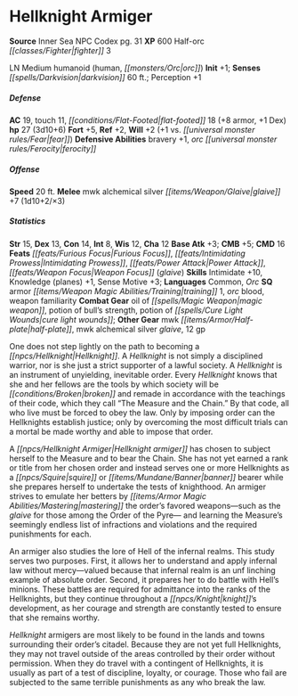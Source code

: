 ﻿---
cssclass: [monsters]
title1: Hellknight Armiger
title2: Hellknight Armiger
CR: 2
sources:
- name: Inner Sea NPC Codex
  page: 31
  link: http://paizo.com/products/btpy92lj?Pathfinder-Campaign-Setting-Inner-Sea-NPC-Codex
XP: 600
race: Half-orc
classes:
- fighter 3
alignment: LN
size: Medium
type: humanoid
subtypes:
- human
- orc
initiative:
  bonus: 1
senses:
  darkvision: 60
AC:
  AC: 19
  touch: 11
  flat_footed: 18
  components:
    armor: 8
    dex: 1
HP:
  HP: 27
  long: 3d10+6
saves:
  fort: 5
  ref: 2
  will: 2
  will_other: +1 vs. fear
defensive_abilities:
- bravery +1
- orc ferocity
speeds:
  base: 20
attacks:
  melee:
  - - text: mwk alchemical silver glaive +7 (1d10+2/×3)
      entries:
      - - damage: 1d10+2
          crit_multiplier: 3
      attack: mwk alchemical silver glaive
      bonus:
      - 7
ability_scores:
  STR: 15
  DEX: 13
  CON: 14
  INT: 8
  WIS: 12
  CHA: 12
BAB: 3
CMB: 5
CMD: 16
feats:
- superscripts:
  - APG
  name: Furious Focus
- name: Intimidating Prowess
- name: Power Attack
- name: Weapon Focus (glaive)
skills:
  Intimidate: 10
  Knowledge (planes): 1
  Sense Motive: 3
  Perception: 1
languages:
- Common
- Orc
special_qualities:
- armor training 1
- orc blood
- weapon familiarity
gear:
  combat:
  - oil of magic weapon
  - potion of bull's strength
  - potion of cure light wounds
  other:
  - mwk half-plate
  - mwk alchemical silver glaive
  - 12 gp
desc_long: |-
  One does not step lightly on the path to becoming a Hellknight. A Hellknight is not simply a disciplined warrior, nor is she just a strict supporter of a lawful society. A Hellknight is an instrument of unyielding, inevitable order. Every Hellknight knows that she and her fellows are the tools by which society will be broken and remade in accordance with the teachings of their code, which they call “The Measure and the Chain.” By that code, all who live must be forced to obey the law. Only by imposing order can the Hellknights establish justice; only by overcoming the most difficult trials can a mortal be made worthy and able to impose that order.

  A Hellknight armiger has chosen to subject herself to the Measure and to bear the Chain. She has not yet earned a rank or title from her chosen order and instead serves one or more Hellknights as a squire or banner bearer while she prepares herself to undertake the tests of knighthood. An armiger strives to emulate her betters by mastering the order's favored weapons-such as the glaive for those among the Order of the Pyre- and learning the Measure's seemingly endless list of infractions and violations and the required punishments for each.

  An armiger also studies the lore of Hell of the infernal realms. This study serves two purposes. First, it allows her to understand and apply infernal law without mercy-valued because that infernal realm is an unf linching example of absolute order. Second, it prepares her to do battle with Hell's minions. These battles are required for admittance into the ranks of the Hellknights, but they continue throughout a knight's development, as her courage and strength are constantly tested to ensure that she remains worthy.

  Hellknight armigers are most likely to be found in the lands and towns surrounding their order's citadel. Because they are not yet full Hellknights, they may not travel outside of the areas controlled by their order without permission. When they do travel with a contingent of Hellknights, it is usually as part of a test of discipline, loyalty, or courage. Those who fail are subjected to the same terrible punishments as any who break the law.

---

# Hellknight Armiger

**Source** Inner Sea NPC Codex pg. 31
**XP** 600
Half-orc _[[classes/Fighter|fighter]]_ 3

LN Medium humanoid (human, _[[monsters/Orc|orc]]_)
**Init** +1; **Senses** _[[spells/Darkvision|darkvision]]_ 60 ft.; Perception +1

##### Defense

**AC** 19, touch 11, _[[conditions/Flat-Footed|flat-footed]]_ 18 (+8 armor, +1 Dex)
**hp** 27 (3d10+6)
**Fort** +5, **Ref** +2, **Will** +2 (+1 vs. _[[universal monster rules/Fear|fear]]_)
**Defensive Abilities** bravery +1, _orc_ _[[universal monster rules/Ferocity|ferocity]]_

##### Offense
**Speed** 20 ft.
**Melee** mwk alchemical silver _[[items/Weapon/Glaive|glaive]]_ +7 (1d10+2/×3)

##### Statistics
**Str** 15, **Dex** 13, **Con** 14, **Int** 8, **Wis** 12, **Cha** 12
**Base Atk** +3; **CMB** +5; **CMD** 16
**Feats** _[[feats/Furious Focus|Furious Focus]]_, _[[feats/Intimidating Prowess|Intimidating Prowess]]_, _[[feats/Power Attack|Power Attack]]_, _[[feats/Weapon Focus|Weapon Focus]]_ (_glaive_)
**Skills** Intimidate +10, Knowledge (planes) +1, Sense Motive +3;
**Languages** Common, _Orc_
**SQ** armor _[[items/Weapon Magic Abilities/Training|training]]_ 1, _orc_ blood, weapon familiarity
**Combat Gear** oil of _[[spells/Magic Weapon|magic weapon]]_, potion of bull’s strength, potion of _[[spells/Cure Light Wounds|cure light wounds]]_; **Other Gear** mwk _[[items/Armor/Half-plate|half-plate]]_, mwk alchemical silver _glaive_, 12 gp

One does not step lightly on the path to becoming a _[[npcs/Hellknight|Hellknight]]_. A _Hellknight_ is not simply a disciplined warrior, nor is she just a strict supporter of a lawful society. A _Hellknight_ is an instrument of unyielding, inevitable order. Every _Hellknight_ knows that she and her fellows are the tools by which society will be _[[conditions/Broken|broken]]_ and remade in accordance with the teachings of their code, which they call “The Measure and the Chain.” By that code, all who live must be forced to obey the law. Only by imposing order can the Hellknights establish justice; only by overcoming the most difficult trials can a mortal be made worthy and able to impose that order.

A _[[npcs/Hellknight Armiger|Hellknight armiger]]_ has chosen to subject herself to the Measure and to bear the Chain. She has not yet earned a rank or title from her chosen order and instead serves one or more Hellknights as a _[[npcs/Squire|squire]]_ or _[[items/Mundane/Banner|banner]]_ bearer while she prepares herself to undertake the tests of knighthood. An armiger strives to emulate her betters by _[[items/Armor Magic Abilities/Mastering|mastering]]_ the order’s favored weapons—such as the _glaive_ for those among the Order of the Pyre— and learning the Measure’s seemingly endless list of infractions and violations and the required punishments for each.

An armiger also studies the lore of Hell of the infernal realms. This study serves two purposes. First, it allows her to understand and apply infernal law without mercy—valued because that infernal realm is an unf linching example of absolute order. Second, it prepares her to do battle with Hell’s minions. These battles are required for admittance into the ranks of the Hellknights, but they continue throughout a _[[npcs/Knight|knight]]_’s development, as her courage and strength are constantly tested to ensure that she remains worthy.

_Hellknight_ armigers are most likely to be found in the lands and towns surrounding their order’s citadel. Because they are not yet full Hellknights, they may not travel outside of the areas controlled by their order without permission. When they do travel with a contingent of Hellknights, it is usually as part of a test of discipline, loyalty, or courage. Those who fail are subjected to the same terrible punishments as any who break the law.
